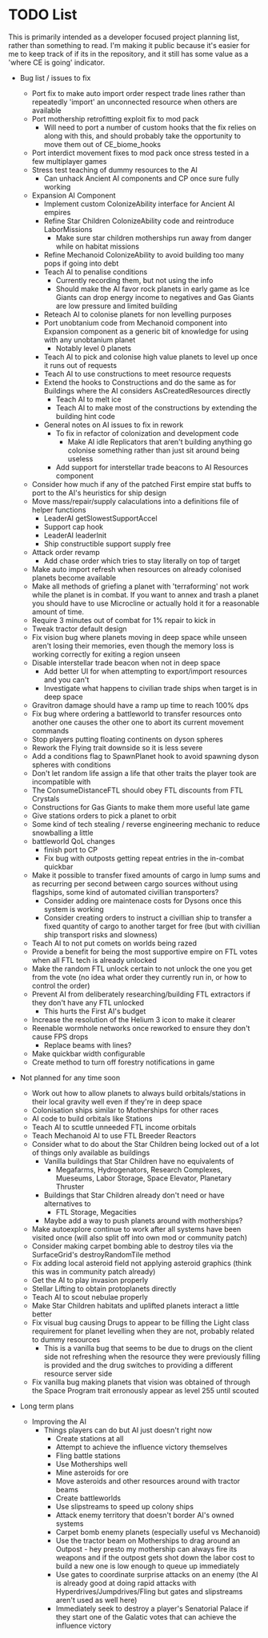 # TODO List

This is primarily intended as a developer focused project planning list, rather than something to read. I'm making it public because it's easier for me to keep track of if its in the repository, and it still has some value as a 'where CE is going' indicator.

- Bug list / issues to fix
  - Port fix to make auto import order respect trade lines rather than repeatedly 'import' an unconnected resource when others are available
  - Port mothership retrofitting exploit fix to mod pack
    - Will need to port a number of custom hooks that the fix relies on along with this, and should probably take the opportunity to move them out of CE_biome_hooks
  - Port interdict movement fixes to mod pack once stress tested in a few multiplayer games
  - Stress test teaching of dummy resources to the AI
    - Can unhack Ancient AI components and CP once sure fully working
  - Expansion AI Component
    - Implement custom ColonizeAbility interface for Ancient AI empires
    - Refine Star Children ColonizeAbility code and reintroduce LaborMissions
      - Make sure star children motherships run away from danger while on habitat missions
    - Refine Mechanoid ColonizeAbility to avoid building too many pops if going into debt
    - Teach AI to penalise conditions
      - Currently recording them, but not using the info
      - Should make the AI favor rock planets in early game as Ice Giants can drop energy income to negatives and Gas Giants are low pressure and limited building
    - Reteach AI to colonise planets for non levelling purposes
    - Port unobtanium code from Mechanoid component into Expansion component as a generic bit of knowledge for using with any unobtanium planet
      - Notably level 0 planets
    - Teach AI to pick and colonise high value planets to level up once it runs out of requests
    - Teach AI to use constructions to meet resource requests
    - Extend the hooks to Constructions and do the same as for Buildings where the AI considers AsCreatedResources directly
        - Teach AI to melt ice
        - Teach AI to make most of the constructions by extending the building hint code
    - General notes on AI issues to fix in rework
      - To fix in refactor of colonization and development code
        - Make AI idle Replicators that aren't building anything go colonise something rather than just sit around being useless
      - Add support for interstellar trade beacons to AI Resources component
  - Consider how much if any of the patched First empire stat buffs to port to the AI's heuristics for ship design
  - Move mass/repair/supply calaculations into a definitions file of helper functions
    - LeaderAI getSlowestSupportAccel
    - Support cap hook
    - LeaderAI leaderInit
    - Ship constructible support supply free
  - Attack order revamp
    - Add chase order which tries to stay literally on top of target
  - Make auto import refresh when resources on already colonised planets become available
  - Make all methods of griefing a planet with 'terraforming' not work while the planet is in combat. If you want to annex and trash a planet you should have to use Microcline or actually hold it for a reasonable amount of time.
  - Require 3 minutes out of combat for 1% repair to kick in
  - Tweak tractor default design
  - Fix vision bug where planets moving in deep space while unseen aren't losing their memories, even though the memory loss is working correctly for exiting a region unseen
  - Disable interstellar trade beacon when not in deep space
    - Add better UI for when attempting to export/import resources and you can't
    - Investigate what happens to civilian trade ships when target is in deep space
  - Gravitron damage should have a ramp up time to reach 100% dps
  - Fix bug where ordering a battleworld to transfer resources onto another one causes the other one to abort its current movement commands
  - Stop players putting floating continents on dyson spheres
  - Rework the Flying trait downside so it is less severe
  - Add a conditions flag to SpawnPlanet hook to avoid spawning dyson spheres with conditions
  - Don't let random life assign a life that other traits the player took are incompatible with
  - The ConsumeDistanceFTL should obey FTL discounts from FTL Crystals
  - Constructions for Gas Giants to make them more useful late game
  - Give stations orders to pick a planet to orbit
  - Some kind of tech stealing / reverse engineering mechanic to reduce snowballing a little
  - battleworld QoL changes
    - finish port to CP
    - Fix bug with outposts getting repeat entries in the in-combat quickbar
  - Make it possible to transfer fixed amounts of cargo in lump sums and as recurring per second between cargo sources without using flagships, some kind of automated civillian transporters?
    - Consider adding ore maintenace costs for Dysons once this system is working
    - Consider creating orders to instruct a civillian ship to transfer a fixed quantity of cargo to another target for free (but with civillian ship transport risks and slowness)
  - Teach AI to not put comets on worlds being razed
  - Provide a benefit for being the most supportive empire on FTL votes when all FTL tech is already unlocked
  - Make the random FTL unlock certain to not unlock the one you get from the vote (no idea what order they currently run in, or how to control the order)
  - Prevent AI from deliberately researching/building FTL extractors if they don't have any FTL unlocked
    - This hurts the First AI's budget
  - Increase the resolution of the Helium 3 icon to make it clearer
  - Reenable wormhole networks once reworked to ensure they don't cause FPS drops
    - Replace beams with lines?
  - Make quickbar width configurable
  - Create method to turn off forestry notifications in game

- Not planned for any time soon
  - Work out how to allow planets to always build orbitals/stations in their local gravity well even if they're in deep space
  - Colonisation ships similar to Motherships for other races
  - AI code to build orbitals like Stations
  - Teach AI to scuttle unneeded FTL income orbitals
  - Teach Mechanoid AI to use FTL Breeder Reactors
  - Consider what to do about the Star Children being locked out of a lot of things only available as buildings
    - Vanilla buildings that Star Children have no equivalents of
      - Megafarms, Hydrogenators, Research Complexes, Mueseums, Labor Storage, Space Elevator, Planetary Thruster
    - Buildings that Star Children already don't need or have alternatives to
      - FTL Storage, Megacities
    - Maybe add a way to push planets around with motherships?
  - Make autoexplore continue to work after all systems have been visited once (will also split off into own mod or community patch)
  - Consider making carpet bombing able to destroy tiles via the SurfaceGrid's destroyRandomTile method
  - Fix adding local asteroid field not applying asteroid graphics (think this was in community patch already)
  - Get the AI to play invasion properly
  - Stellar Lifting to obtain protoplanets directly
  - Teach AI to scout nebulae properly
  - Make Star Children habitats and uplifted planets interact a little better
  - Fix visual bug causing Drugs to appear to be filling the Light class requirement for planet levelling when they are not, probably related to dummy resources
    - This is a vanilla bug that seems to be due to drugs on the client side not refreshing when the resource they were previously filling is provided and the drug switches to providing a different resource server side
  -  Fix vanilla bug making planets that vision was obtained of through the Space Program trait erronously appear as level 255 until scouted

- Long term plans
  - Improving the AI
    - Things players can do but AI just doesn't right now
      - Create stations at all
      - Attempt to achieve the influence victory themselves
      - Fling battle stations
      - Use Motherships well
      - Mine asteroids for ore
      - Move asteroids and other resources around with tractor beams
      - Create battleworlds
      - Use slipstreams to speed up colony ships
      - Attack enemy territory that doesn't border AI's owned systems
      - Carpet bomb enemy planets (especially useful vs Mechanoid)
      - Use the tractor beam on Motherships to drag around an Outpost - hey presto my mothership can always fire its weapons and if the outpost gets shot down the labor cost to build a new one is low enough to queue up immediately
      - Use gates to coordinate surprise attacks on an enemy (the AI is already good at doing rapid attacks with Hyperdrives/Jumpdrives/Fling but gates and slipstreams aren't used as well here)
      - Immediately seek to destroy a player's Senatorial Palace if they start one of the Galatic votes that can achieve the influence victory
